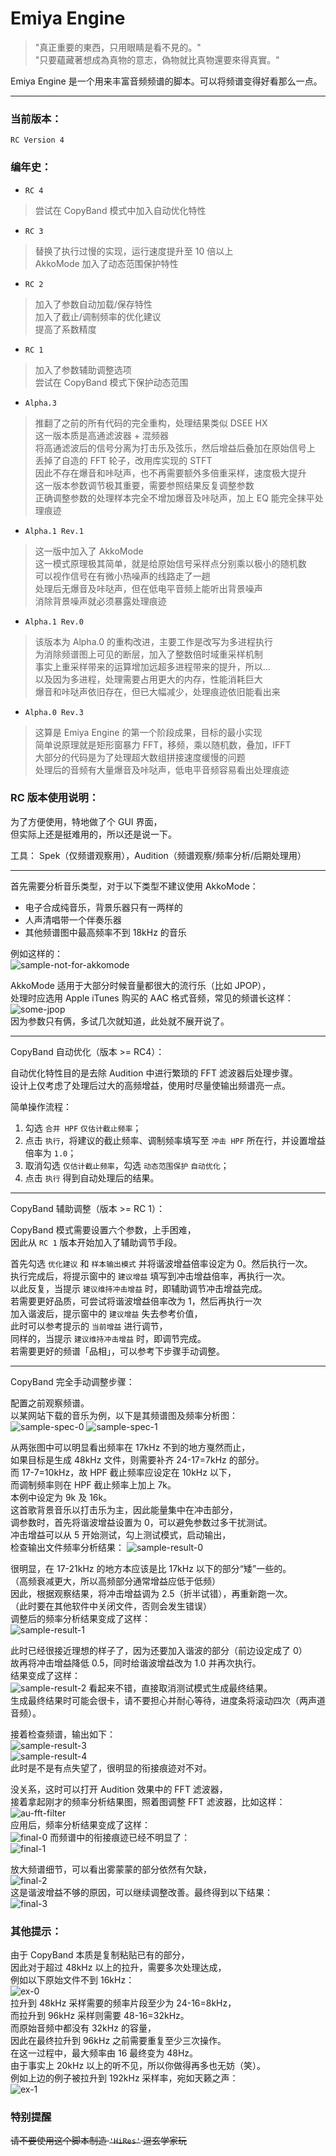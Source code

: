 # Emiya Engine 

> "真正重要的東西，只用眼睛是看不見的。"  
> "只要蘊藏著想成為真物的意志，偽物就比真物還要來得真實。"  

Emiya Engine 是一个用来丰富音频频谱的脚本。可以将频谱变得好看那么一点。  

---

### 当前版本：

`RC Version 4`

### 编年史：

 - `RC 4`
 > 尝试在 CopyBand 模式中加入自动优化特性
 - `RC 3`
 > 替换了执行过慢的实现，运行速度提升至 10 倍以上  
 > AkkoMode 加入了动态范围保护特性  
 - `RC 2`
 > 加入了参数自动加载/保存特性  
 > 加入了截止/调制频率的优化建议  
 > 提高了系数精度  
 - `RC 1`
 > 加入了参数辅助调整选项  
 > 尝试在 CopyBand 模式下保护动态范围  
 - `Alpha.3`
 > 推翻了之前的所有代码的完全重构，处理结果类似 DSEE HX   
 > 这一版本质是高通滤波器 + 混频器  
 > 将高通滤波后的信号分离为打击乐及弦乐，然后增益后叠加在原始信号上  
 > 丢掉了自造的 FFT 轮子，改用库实现的 STFT  
 > 因此不存在爆音和咔哒声，也不再需要额外多倍重采样，速度极大提升  
 > 这一版本参数调节极其重要，需要参照结果反复调整参数  
 > 正确调整参数的处理样本完全不增加爆音及咔哒声，加上 EQ 能完全抹平处理痕迹
 - `Alpha.1 Rev.1`
 > 这一版中加入了 AkkoMode  
 > 这一模式原理极其简单，就是给原始信号采样点分别乘以极小的随机数  
 > 可以视作信号在有微小热噪声的线路走了一趟  
 > 处理后无爆音及咔哒声，但在低电平音频上能听出背景噪声  
 > 消除背景噪声就必须暴露处理痕迹  
 - `Alpha.1 Rev.0`
 > 该版本为 Alpha.0 的重构改进，主要工作是改写为多进程执行  
 > 为消除频谱图上可见的断层，加入了整数倍时域重采样机制  
 > 事实上重采样带来的运算增加远超多进程带来的提升，所以...  
 > 以及因为多进程，处理需要占用更大的内存，性能消耗巨大  
 > 爆音和咔哒声依旧存在，但已大幅减少，处理痕迹依旧能看出来  
 - `Alpha.0 Rev.3`
 > 这算是 Emiya Engine 的第一个阶段成果，目标的最小实现  
 > 简单说原理就是矩形窗暴力 FFT，移频，乘以随机数，叠加，IFFT  
 > 大部分的代码是为了处理超大数组拼接速度缓慢的问题  
 > 处理后的音频有大量爆音及咔哒声，低电平音频容易看出处理痕迹  
 
### RC 版本使用说明：

为了方便使用，特地做了个 GUI 界面，  
但实际上还是挺难用的，所以还是说一下。

工具： Spek（仅频谱观察用），Audition（频谱观察/频率分析/后期处理用）

---

首先需要分析音乐类型，对于以下类型不建议使用 AkkoMode：
 - 电子合成纯音乐，背景乐器只有一两样的
 - 人声清唱带一个伴奏乐器
 - 其他频谱图中最高频率不到 18kHz 的音乐

例如这样的：  
![sample-not-for-akkomode](https://i.imgur.com/Fd4EoGN.jpg?1)

AkkoMode 适用于大部分时候音量都很大的流行乐（比如 JPOP），  
处理时应选用 Apple iTunes 购买的 AAC 格式音频，常见的频谱长这样：  
![some-jpop](https://i.imgur.com/swdtDz6.jpg)  
因为参数只有俩，多试几次就知道，此处就不展开说了。

---

CopyBand 自动优化（版本 >= RC4）：

自动优化特性目的是去除 Audition 中进行繁琐的 FFT 滤波器后处理步骤。  
设计上仅考虑了处理后过大的高频增益，使用时尽量使输出频谱亮一点。  

简单操作流程：
1. 勾选 `合并 HPF` `仅估计截止频率`；
2. 点击 `执行`，将建议的截止频率、调制频率填写至 `冲击 HPF` 所在行，并设置增益倍率为 `1.0`；
3. 取消勾选 `仅估计截止频率`，勾选 `动态范围保护` `自动优化`；
4. 点击 `执行` 得到自动处理后的结果。

---

CopyBand 辅助调整（版本 >= RC 1）：

CopyBand 模式需要设置六个参数，上手困难，  
因此从 `RC 1` 版本开始加入了辅助调节手段。  

首先勾选 `优化建议` 和 `样本输出模式` 并将谐波增益倍率设定为 0。然后执行一次。  
执行完成后，将提示窗中的 `建议增益` 填写到冲击增益倍率，再执行一次。  
以此反复，当提示 `建议维持冲击增益` 时，即辅助调节冲击增益完成。  
若需要更好品质，可尝试将谐波增益倍率改为 1，然后再执行一次  
加入谐波后，提示窗中的 `建议增益` 失去参考价值，  
此时可以参考提示的 `当前增益` 进行调节，  
同样的，当提示 `建议维持冲击增益` 时，即调节完成。  
若需要更好的频谱「品相」，可以参考下步骤手动调整。

---

CopyBand 完全手动调整步骤：

配置之前观察频谱。  
以某网站下载的音乐为例，以下是其频谱图及频率分析图：  
![sample-spec-0](https://i.imgur.com/RzEzmtl.jpg) 
![sample-spec-1](https://i.imgur.com/t0ps5iS.png)

从两张图中可以明显看出频率在 17kHz 不到的地方戛然而止，  
如果目标是生成 48kHz 文件，则需要补齐 24-17=7kHz 的部分。  
而 17-7=10kHz，故 HPF 截止频率应设定在 10kHz 以下，  
而调制频率则在 HPF 截止频率上加上 7k。  
本例中设定为 9k 及 16k。  
这首歌背景音乐以打击乐为主，因此能量集中在冲击部分，  
调参数时，首先将谐波增益设置为 0，可以避免参数过多干扰测试。  
冲击增益可以从 5 开始测试，勾上测试模式，启动输出，  
检查输出文件频率分析结果：
![sample-result-0](https://i.imgur.com/gqBmSFy.png)

很明显，在 17-21kHz 的地方本应该是比 17kHz 以下的部分“矮”一些的。  
（高频衰减更大，所以高频部分通常增益应低于低频）  
因此，根据观察结果，将冲击增益调为 2.5（折半试错），再重新跑一次。  
（此时要在其他软件中关闭文件，否则会发生错误）  
调整后的频率分析结果变成了这样：  
![sample-result-1](https://i.imgur.com/aDempeR.png)

此时已经很接近理想的样子了，因为还要加入谐波的部分（前边设定成了 0）  
故再将冲击增益降低 0.5，同时给谐波增益改为 1.0 并再次执行。  
结果变成了这样：  
![sample-result-2](https://i.imgur.com/cAqZdbQ.png)
看起来不错，直接取消测试模式生成最终结果。  
生成最终结果时可能会很卡，请不要担心并耐心等待，进度条将滚动四次（两声道音频）。

接着检查频谱，输出如下：  
![sample-result-3](https://i.imgur.com/E5I1fMf.jpg)  
![sample-result-4](https://i.imgur.com/pFZDbHB.png)  
此时是不是有点失望了，很明显的衔接痕迹对不对。

没关系，这时可以打开 Audition 效果中的 FFT 滤波器，  
接着拿起刚才的频率分析结果图，照着图调整 FFT 滤波器，比如这样：  
![au-fft-filter](https://i.imgur.com/dbHxIKH.png)  
应用后，频率分析结果变成了这样：  
![final-0](https://i.imgur.com/9eYJs8V.png)
而频谱中的衔接痕迹已经不明显了：  
![final-1](https://i.imgur.com/X1cDgcX.jpg)

放大频谱细节，可以看出雾蒙蒙的部分依然有欠缺，  
![final-2](https://i.imgur.com/9AbW9j2.jpg)  
这是谐波增益不够的原因，可以继续调整改善。最终得到以下结果：  
![final-3](https://i.imgur.com/2UO9OnW.jpg)  

### 其他提示：

由于 CopyBand 本质是复制粘贴已有的部分，  
因此对于超过 48kHz 以上的拉升，需要多次处理达成，  
例如以下原始文件不到 16kHz：  
![ex-0](https://i.imgur.com/eAui0i7.jpg)  
拉升到 48kHz 采样需要的频率片段至少为 24-16=8kHz，  
而拉升到 96kHz 采样则需要 48-16=32kHz。  
而原始音频中都没有 32kHz 的容量，  
因此在最终拉升到 96kHz 之前需要重复至少三次操作。  
在这一过程中，最大频率由 16 最终变为 48Hz。  
由于事实上 20kHz 以上的听不见，所以你做得再多也无妨（笑）。  
例如上边的例子被拉升到 192kHz 采样率，宛如天籁之声：  
![ex-1](https://i.imgur.com/QWKpaHA.jpg)

### 特别提醒  
~~请不要使用这个脚本制造 `'HiRes'` 逗玄学家玩~~

